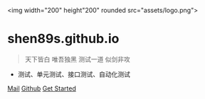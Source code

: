 <img width="200" height"200" rounded src="assets/logo.png">

# shen89s.github.io

> 天下皆白 唯吾独黑 测试一道 似剑非攻

- 测试、单元测试、接口测试、自动化测试

[Mail](mailto:shenjb@thunisoft.com)
[Github](https://github.com/Shen89s/shen89s.github.io)
[Get Started](#shen89sgithubio)

